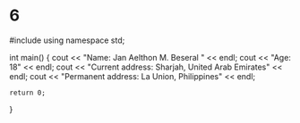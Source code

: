 # 6
#include <iostream>
using namespace std;

int main() {
	cout << "Name: Jan Aelthon M. Beseral " << endl;
	cout << "Age: 18" << endl;
	cout << "Current address: Sharjah, United Arab Emirates" << endl;
	cout << "Permanent address: La Union, Philippines" << endl;

	return 0;

}
